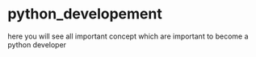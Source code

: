 # python_developement
here you will see all important concept which are important to become a python developer 
